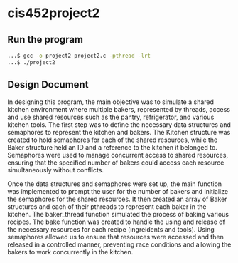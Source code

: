 # cis452project2

## Run the program

```bash
...$ gcc -o project2 project2.c -pthread -lrt
...$ ./project2
```

## Design Document
In designing this program, the main objective was to simulate a shared kitchen environment where multiple bakers, represented by threads, access and use shared resources such as the pantry, refrigerator, and various kitchen tools. The first step was to define the necessary data structures and semaphores to represent the kitchen and bakers. The Kitchen structure was created to hold semaphores for each of the shared resources, while the Baker structure held an ID and a reference to the kitchen it belonged to. Semaphores were used to manage concurrent access to shared resources, ensuring that the specified number of bakers could access each resource simultaneously without conflicts.

Once the data structures and semaphores were set up, the main function was implemented to prompt the user for the number of bakers and initialize the semaphores for the shared resources. It then created an array of Baker structures and each of their pthreads to represent each baker in the kitchen. The baker_thread function simulated the process of baking various recipes. The bake function was created to handle the using and release of the necessary resources for each recipe (ingreidents and tools). Using semaphores allowed us to ensure that resources were accessed and then released in a controlled manner, preventing race conditions and allowing the bakers to work concurrently in the kitchen. 
